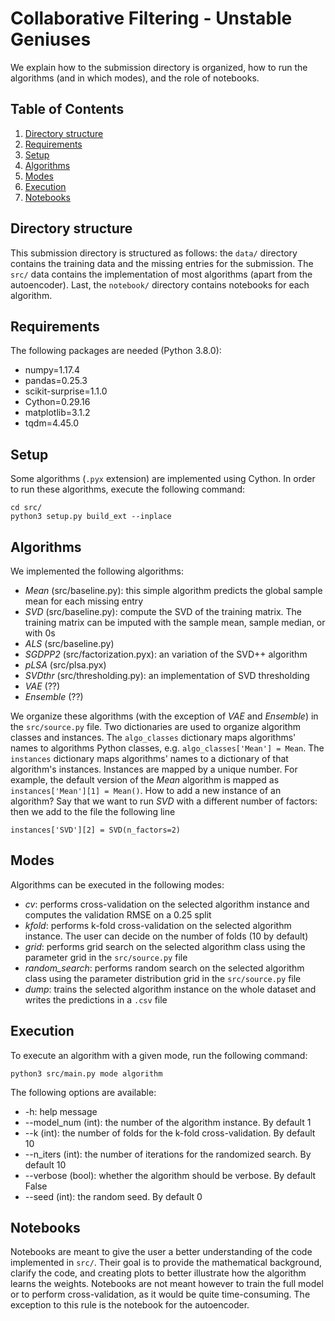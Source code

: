 # Collaborative Filtering - Unstable Geniuses

We explain how to the submission directory is organized, how to run the algorithms (and in which modes), and the role of notebooks.

## Table of Contents

1. [Directory structure](#directory)
2. [Requirements](#requirements)
3. [Setup](#setup)
4. [Algorithms](#algorithms)
5. [Modes](#modes)
6. [Execution](#execution)
7. [Notebooks](#notebooks)

## Directory structure

This submission directory is structured as follows: the `data/` directory contains the training data and the missing entries for the submission. The `src/` data contains the implementation of most algorithms (apart from the autoencoder). Last, the `notebook/` directory contains notebooks for each algorithm.

## Requirements

The following packages are needed (Python 3.8.0):

+ numpy=1.17.4
+ pandas=0.25.3
+ scikit-surprise=1.1.0
+ Cython=0.29.16
+ matplotlib=3.1.2
+ tqdm=4.45.0

## Setup

Some algorithms (`.pyx` extension) are implemented using Cython. In order to run these algorithms, execute the following command:

```
cd src/
python3 setup.py build_ext --inplace
```

## Algorithms

We implemented the following algorithms:

+ *Mean* (src/baseline.py): this simple algorithm predicts the global sample mean for each missing entry
+ *SVD* (src/baseline.py): compute the SVD of the training matrix. The training matrix can be imputed with the sample mean, sample median, or with 0s
+ *ALS* (src/baseline.py)
+ *SGDPP2* (src/factorization.pyx): an variation of the SVD++ algorithm
+ *pLSA* (src/plsa.pyx)
+ *SVDthr* (src/thresholding.py): an implementation of SVD thresholding
+ *VAE* (??)
+ *Ensemble* (??)

We organize these algorithms (with the exception of *VAE* and *Ensemble*) in the `src/source.py` file. Two dictionaries are used to organize algorithm classes and instances. The `algo_classes` dictionary maps algorithms' names to algorithms Python classes, e.g. `algo_classes['Mean'] = Mean`. The `instances` dictionary maps algorithms' names to a dictionary of that algorithm's instances. Instances are mapped by a unique number. For example, the default version of the *Mean* algorithm is mapped as `instances['Mean'][1] = Mean()`.
How to add a new instance of an algorithm? Say that we want to run *SVD* with a different number of factors: then we add to the file the following line

```
instances['SVD'][2] = SVD(n_factors=2)
```

## Modes

Algorithms can be executed in the following modes:

+ *cv*: performs cross-validation on the selected algorithm instance and computes the validation RMSE on a 0.25 split
+ *kfold*: performs k-fold cross-validation on the selected algorithm instance. The user can decide on the number of folds (10 by default)
+ *grid*: performs grid search on the selected algorithm class using the parameter grid in the `src/source.py` file
+ *random_search*: performs random search on the selected algorithm class using the parameter distribution grid in the `src/source.py` file
+ *dump*: trains the selected algorithm instance on the whole dataset and writes the predictions in a `.csv` file

## Execution

To execute an algorithm with a given mode, run the following command:

```
python3 src/main.py mode algorithm
```

The following options are available:

+ -h: help message
+ --model_num (int): the number of the algorithm instance. By default 1
+ --k (int): the number of folds for the k-fold cross-validation. By default 10
+ --n_iters (int): the number of iterations for the randomized search. By default 10
+ --verbose (bool): whether the algorithm should be verbose. By default False
+ --seed (int): the random seed. By default 0

## Notebooks

Notebooks are meant to give the user a better understanding of the code implemented in `src/`. Their goal is to provide the mathematical background, clarify the code, and creating plots to better illustrate how the algorithm learns the weights.
Notebooks are not meant however to train the full model or to perform cross-validation, as it would be quite time-consuming. The exception to this rule is the notebook for the autoencoder.
